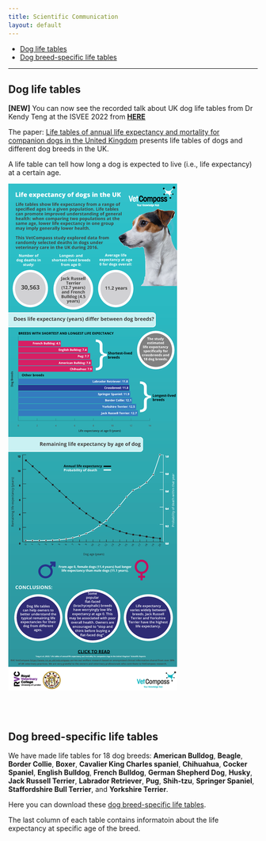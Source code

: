 ```yaml
---
title: Scientific Communication 
layout: default
---
```


* [Dog life tables](#dog-life-table)
* [Dog breed-specific life tables](#dog-breed-specific-life-tables)
<hr>

## Dog life tables

**[NEW]** You can now see the recorded talk about UK dog life tables from Dr Kendy Teng at the ISVEE 2022 from <span><a href="https://u.pcloud.link/publink/show?code=XZsiKQVZlSjbxITVOK7UN4aBNIcDebf1YREX" target="_blank" rel="noopener noreferrer"> **HERE**</a></span> 

The paper: <span><a href="https://doi.org/10.1038/s41598-022-10341-6" target="_blank" rel="noopener noreferrer"> Life tables of annual life expectancy and mortality for companion dogs in the United Kingdom</a></span> presents life tables of dogs and different dog breeds in the UK.


A life table can tell how long a dog is expected to live (i.e., life expectancy) at a certain age. 

![Infographic](infographic.png)

<br/><br/>

## Dog breed-specific life tables

We have made life tables for 18 dog breeds: **American Bulldog**, **Beagle**, **Border Collie**, **Boxer**, **Cavalier King Charles spaniel**, **Chihuahua**, **Cocker Spaniel**, **English Bulldog**, **French Bulldog**, **German Shepherd Dog**, **Husky**, **Jack Russell Terrier**, **Labrador Retriever**, **Pug**, **Shih-tzu**, **Springer Spaniel**, **Staffordshire Bull Terrier**, and **Yorkshire Terrier**.

Here you can download these <a href="dog-breed-specific-life-tables.pdf" target="_blank">dog breed-specific life tables</a>. 

The last column of each table contains informatoin about the life expectancy at specific age of the breed. 

